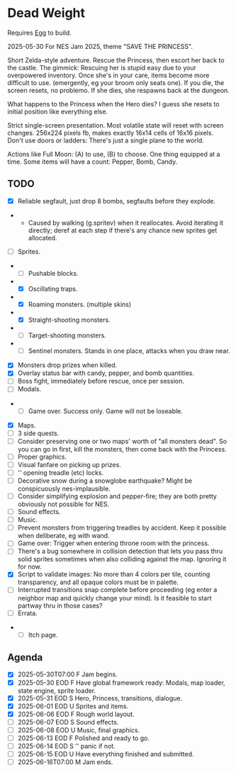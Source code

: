 # Dead Weight

Requires [Egg](https://github.com/aksommerville/egg) to build.

2025-05-30 For NES Jam 2025, theme "SAVE THE PRINCESS".

Short Zelda-style adventure. Rescue the Princess, then escort her back to the castle.
The gimmick: Rescuing her is stupid easy due to your overpowered inventory.
Once she's in your care, items become more difficult to use. (emergently, eg your broom only seats one).
If you die, the screen resets, no problemo.
If she dies, she respawns back at the dungeon.

What happens to the Princess when the Hero dies?
I guess she resets to initial position like everything else.

Strict single-screen presentation. Most volatile state will reset with screen changes.
256x224 pixels fb, makes exactly 16x14 cells of 16x16 pixels.
Don't use doors or ladders: There's just a single plane to the world.

Actions like Full Moon: (A) to use, (B) to choose.
One thing equipped at a time.
Some items will have a count: Pepper, Bomb, Candy.

## TODO

- [x] Reliable segfault, just drop 8 bombs, segfaults before they explode.
- - Caused by walking (g.spritev) when it reallocates. Avoid iterating it directly; deref at each step if there's any chance new sprites get allocated.
- [ ] Sprites.
- - [ ] Pushable blocks.
- - [x] Oscillating traps.
- - [x] Roaming monsters. (multiple skins)
- - [x] Straight-shooting monsters.
- - [ ] Target-shooting monsters.
- - [ ] Sentinel monsters. Stands in one place, attacks when you draw near.
- [x] Monsters drop prizes when killed.
- [x] Overlay status bar with candy, pepper, and bomb quantities.
- [ ] Boss fight, immediately before rescue, once per session.
- [ ] Modals.
- - [ ] Game over. Success only. Game will not be loseable.
- [x] Maps.
- [ ] 3 side quests.
- [ ] Consider preserving one or two maps' worth of "all monsters dead". So you can go in first, kill the monsters, then come back with the Princess.
- [ ] Proper graphics.
- [ ] Visual fanfare on picking up prizes.
- [ ] '' opening treadle (etc) locks.
- [ ] Decorative snow during a snowglobe earthquake? Might be conspicuously nes-implausible.
- [ ] Consider simplifying explosion and pepper-fire; they are both pretty obviously not possible for NES.
- [ ] Sound effects.
- [ ] Music.
- [ ] Prevent monsters from triggering treadles by accident. Keep it possible when deliberate, eg with wand.
- [ ] Game over: Trigger when entering throne room with the princess.
- [ ] There's a bug somewhere in collision detection that lets you pass thru solid sprites sometimes when also colliding against the map. Ignoring it for now.
- [x] Script to validate images: No more than 4 colors per tile, counting transparency, and all opaque colors must be in palette.
- [ ] Interrupted transitions snap complete before proceeding (eg enter a neighbor map and quickly change your mind). Is it feasible to start partway thru in those cases?
- [ ] Errata.
- - [ ] Itch page.

## Agenda

- [x] 2025-05-30T07:00 F Jam begins.
- [x] 2025-05-30 EOD   F Have global framework ready: Modals, map loader, state engine, sprite loader.
- [x] 2025-05-31 EOD   S Hero, Princess, transitions, dialogue.
- [x] 2025-06-01 EOD   U Sprites and items.
- [x] 2025-06-06 EOD   F Rough world layout.
- [ ] 2025-06-07 EOD   S Sound effects.
- [ ] 2025-06-08 EOD   U Music, final graphics.
- [ ] 2025-06-13 EOD   F Polished and ready to go.
- [ ] 2025-06-14 EOD   S '' panic if not.
- [ ] 2025-06-15 EOD   U Have everything finished and submitted.
- [ ] 2025-06-16T07:00 M Jam ends.
